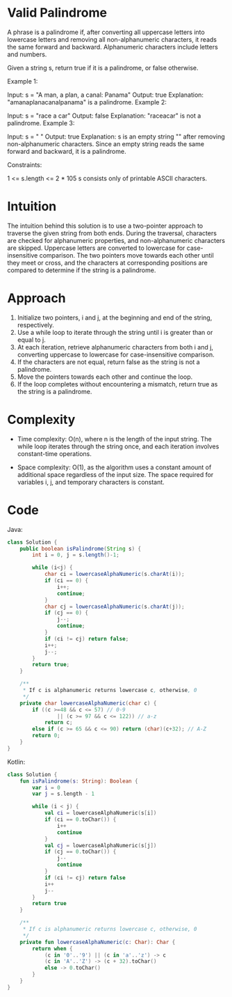 # Valid Palindrome

A phrase is a palindrome if, after converting all uppercase letters into lowercase letters and removing all non-alphanumeric characters, it reads the same forward and backward. Alphanumeric characters include letters and numbers.

Given a string s, return true if it is a palindrome, or false otherwise.



Example 1:

Input: s = "A man, a plan, a canal: Panama"
Output: true
Explanation: "amanaplanacanalpanama" is a palindrome.
Example 2:

Input: s = "race a car"
Output: false
Explanation: "raceacar" is not a palindrome.
Example 3:

Input: s = " "
Output: true
Explanation: s is an empty string "" after removing non-alphanumeric characters.
Since an empty string reads the same forward and backward, it is a palindrome.


Constraints:

1 <= s.length <= 2 * 105
s consists only of printable ASCII characters.

# Intuition
The intuition behind this solution is to use a two-pointer approach to traverse the given string from both ends. During the traversal, characters are checked for alphanumeric properties, and non-alphanumeric characters are skipped. Uppercase letters are converted to lowercase for case-insensitive comparison. The two pointers move towards each other until they meet or cross, and the characters at corresponding positions are compared to determine if the string is a palindrome.

# Approach
1) Initialize two pointers, i and j, at the beginning and end of the string, respectively.
2) Use a while loop to iterate through the string until i is greater than or equal to j.
3) At each iteration, retrieve alphanumeric characters from both i and j, converting uppercase to lowercase for case-insensitive comparison.
4) If the characters are not equal, return false as the string is not a palindrome.
5) Move the pointers towards each other and continue the loop.
6) If the loop completes without encountering a mismatch, return true as the string is a palindrome.

# Complexity
- Time complexity:
  O(n), where n is the length of the input string. The while loop iterates through the string once, and each iteration involves constant-time operations.

- Space complexity:
  O(1), as the algorithm uses a constant amount of additional space regardless of the input size. The space required for variables i, j, and temporary characters is constant.

# Code

Java:
```java
class Solution {
    public boolean isPalindrome(String s) {
        int i = 0, j = s.length()-1;

        while (i<j) {
            char ci = lowercaseAlphaNumeric(s.charAt(i));
            if (ci == 0) {
                i++;
                continue;
            }
            char cj = lowercaseAlphaNumeric(s.charAt(j));
            if (cj == 0) {
                j--;
                continue;
            }
            if (ci != cj) return false;
            i++;
            j--;
        }
        return true;
    }

    /**
     * If c is alphanumeric returns lowercase c, otherwise, 0
     */
    private char lowercaseAlphaNumeric(char c) {
        if ((c >=48 && c <= 57) // 0-9
                || (c >= 97 && c <= 122)) // a-z
            return c;
        else if (c >= 65 && c <= 90) return (char)(c+32); // A-Z
        return 0;
    }
}
```

Kotlin:
```kotlin
class Solution {
    fun isPalindrome(s: String): Boolean {
        var i = 0
        var j = s.length - 1

        while (i < j) {
            val ci = lowercaseAlphaNumeric(s[i])
            if (ci == 0.toChar()) {
                i++
                continue
            }
            val cj = lowercaseAlphaNumeric(s[j])
            if (cj == 0.toChar()) {
                j--
                continue
            }
            if (ci != cj) return false
            i++
            j--
        }
        return true
    }

    /**
     * If c is alphanumeric returns lowercase c, otherwise, 0
     */
    private fun lowercaseAlphaNumeric(c: Char): Char {
        return when {
            (c in '0'..'9') || (c in 'a'..'z') -> c
            (c in 'A'..'Z') -> (c + 32).toChar()
            else -> 0.toChar()
        }
    }
}
```